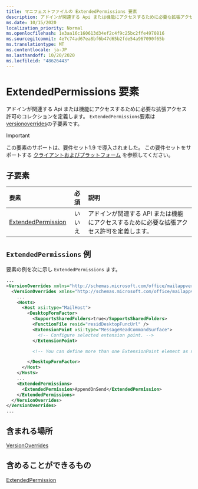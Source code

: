 ```yaml
---
title: マニフェストファイルの ExtendedPermissions 要素
description: アドインが関連する Api または機能にアクセスするために必要な拡張アクセス許可のコレクションを定義します。
ms.date: 10/15/2020
localization_priority: Normal
ms.openlocfilehash: 1e3aa16c160613d34ef2c4f9c25bc2ffe4970816
ms.sourcegitcommit: 4e7c74ad67ea8bf6b47d65b2fde54a967090f65b
ms.translationtype: MT
ms.contentlocale: ja-JP
ms.lasthandoff: 10/20/2020
ms.locfileid: "48626443"
---
```

# <a name="extendedpermissions-element"></a>ExtendedPermissions 要素

アドインが関連する Api または機能にアクセスするために必要な拡張アクセス許可のコレクションを定義します。 `ExtendedPermissions`要素は[versionoverrides](versionoverrides.md)の子要素です。

> [!IMPORTANT]
> この要素のサポートは、要件セット1.9 で導入されました。 この要件セットをサポートする [クライアントおよびプラットフォーム](../../reference/requirement-sets/outlook-api-requirement-sets.md#requirement-sets-supported-by-exchange-servers-and-outlook-clients) を参照してください。

## <a name="child-elements"></a>子要素

|  要素 |  必須  |  説明  |
|:-----|:-----:|:-----|
|  [ExtendedPermission](extendedpermission.md)    |  いいえ   | アドインが関連する API または機能にアクセスするために必要な拡張アクセス許可を定義します。 |

## <a name="extendedpermissions-example"></a>`ExtendedPermissions` 例

要素の例を次に示し `ExtendedPermissions` ます。

```XML
...
<VersionOverrides xmlns="http://schemas.microsoft.com/office/mailappversionoverrides" xsi:type="VersionOverridesV1_0">
  <VersionOverrides xmlns="http://schemas.microsoft.com/office/mailappversionoverrides/1.1" xsi:type="VersionOverridesV1_1">
    ...
    <Hosts>
      <Host xsi:type="MailHost">
        <DesktopFormFactor>
          <SupportsSharedFolders>true</SupportsSharedFolders>
          <FunctionFile resid="residDesktopFuncUrl" />
          <ExtensionPoint xsi:type="MessageReadCommandSurface">
            <!-- Configure selected extension point. -->
          </ExtensionPoint>

          <!-- You can define more than one ExtensionPoint element as needed. -->

        </DesktopFormFactor>
      </Host>
    </Hosts>
    ...
    <ExtendedPermissions>
      <ExtendedPermission>AppendOnSend</ExtendedPermission>
    </ExtendedPermissions>
  </VersionOverrides>
</VersionOverrides>
...
```

## <a name="contained-in"></a>含まれる場所

[VersionOverrides](versionoverrides.md)

## <a name="can-contain"></a>含めることができるもの

[ExtendedPermission](extendedpermission.md)
